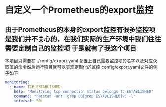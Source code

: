 # 自定义一个Prometheus的export监控
## 由于Prometheus的本身的export监控有很多监控项是我们并不关心的，在我们实际的生产环境中我们往往需要定制自己的监控项 于是就有了我这个项目

本项目只需要在 ./config/export.yaml 配置上自己需要监控项的名字以及对应获取值的命令然后运行项目就可以实现定制化的监控
config/export.yaml文件的例子如下
```yaml
monitoring:
  - name: TCP_ESTABLISHED 
    help: "Monitoring tcp connection status belongs to ESTABLISHED"
    command: "netstat -ant |grep 80|grep ESTABLISHED|wc -l"
    interval: 30s

```
